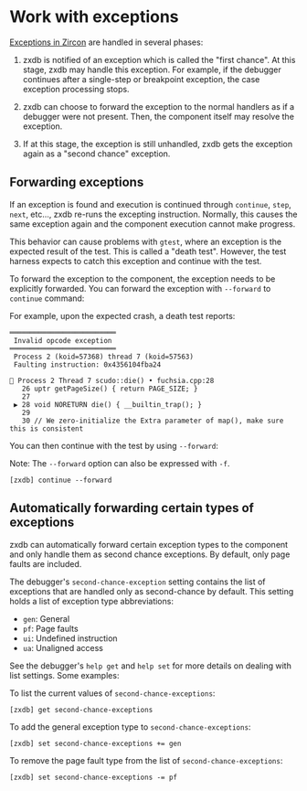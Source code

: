 # Work with exceptions

[Exceptions in Zircon](/docs/concepts/kernel/exceptions.md) are handled in
several phases:

1. zxdb is notified of an exception which is called the "first chance".
   At this stage, zxdb may handle this exception. For example, if the debugger
   continues after a single-step or breakpoint exception, the case exception
   processing stops.

1. zxdb can choose to forward the exception to the normal handlers as if a
   debugger were not present. Then, the component itself may resolve the
   exception.

1. If at this stage, the exception is still unhandled, zxdb gets the exception
   again as a "second chance" exception.

## Forwarding exceptions

If an exception is found and execution is continued through `continue`, `step`,
`next`, etc..., zxdb re-runs the excepting instruction. Normally, this causes
the same exception again and the component execution cannot make progress.

This behavior can cause problems with `gtest`, where an exception is
the expected result of the test. This is called a "death test". However, the
test harness expects to catch this exception and continue with the test.

To forward the exception to the component, the exception needs to be explicitly
forwarded. You can forward the exception with `--forward` to `continue` command:

For example, upon the expected crash, a death test reports:

```none {:.devsite-disable-click-to-copy}
══════════════════════════
 Invalid opcode exception
══════════════════════════
 Process 2 (koid=57368) thread 7 (koid=57563)
 Faulting instruction: 0x4356104fba24

🛑 Process 2 Thread 7 scudo::die() • fuchsia.cpp:28
   26 uptr getPageSize() { return PAGE_SIZE; }
   27
 ▶ 28 void NORETURN die() { __builtin_trap(); }
   29
   30 // We zero-initialize the Extra parameter of map(), make sure this is consistent
```

You can then continue with the test by using `--forward`:

Note: The `--forward` option can also be expressed with `-f`.

```none {:.devsite-disable-click-to-copy}
[zxdb] continue --forward
```

## Automatically forwarding certain types of exceptions

zxdb can automatically forward certain exception types to the component and only
handle them as second chance exceptions. By default, only page faults are
included.

The debugger's `second-chance-exception` setting contains the list of exceptions
that are handled only as second-chance by default. This setting holds a list of
exception type abbreviations:

 * `gen`: General
 * `pf`: Page faults
 * `ui`: Undefined instruction
 * `ua`: Unaligned access

See the debugger's `help get` and `help set` for more details on dealing with list settings. Some
examples:

To list the current values of `second-chance-exceptions`:

```none {:.devsite-disable-click-to-copy}
[zxdb] get second-chance-exceptions
```

To add the general exception type to `second-chance-exceptions`:

```none {:.devsite-disable-click-to-copy}
[zxdb] set second-chance-exceptions += gen
```

To remove the page fault type from the list of `second-chance-exceptions`:

```none {:.devsite-disable-click-to-copy}
[zxdb] set second-chance-exceptions -= pf
```
